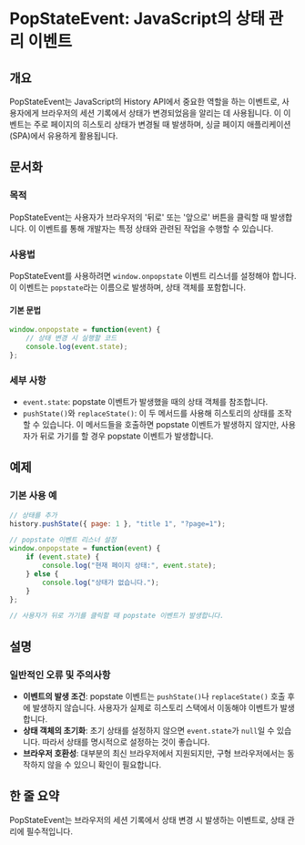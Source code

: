 <!--
Meta Description: # PopStateEvent: JavaScript의 상태 관리 이벤트 ## 개요 PopStateEvent는 JavaScript의 History API에서 중요한 역할을 하는 이벤트로, 사용자에게 브라우저의 세션 기록에서 상태가 변경되었음을 알리는 데 사용됩니다. 이 이...
Meta Keywords: popstate, event, state, 이벤트가, 사용자가
-->

# PopStateEvent: JavaScript의 상태 관리 이벤트

## 개요
PopStateEvent는 JavaScript의 History API에서 중요한 역할을 하는 이벤트로, 사용자에게 브라우저의 세션 기록에서 상태가 변경되었음을 알리는 데 사용됩니다. 이 이벤트는 주로 페이지의 히스토리 상태가 변경될 때 발생하며, 싱글 페이지 애플리케이션(SPA)에서 유용하게 활용됩니다.

## 문서화
### 목적
PopStateEvent는 사용자가 브라우저의 '뒤로' 또는 '앞으로' 버튼을 클릭할 때 발생합니다. 이 이벤트를 통해 개발자는 특정 상태와 관련된 작업을 수행할 수 있습니다.

### 사용법
PopStateEvent를 사용하려면 `window.onpopstate` 이벤트 리스너를 설정해야 합니다. 이 이벤트는 `popstate`라는 이름으로 발생하며, 상태 객체를 포함합니다.

#### 기본 문법
```javascript
window.onpopstate = function(event) {
    // 상태 변경 시 실행할 코드
    console.log(event.state);
};
```

### 세부 사항
- `event.state`: popstate 이벤트가 발생했을 때의 상태 객체를 참조합니다.
- `pushState()`와 `replaceState()`: 이 두 메서드를 사용해 히스토리의 상태를 조작할 수 있습니다. 이 메서드들을 호출하면 popstate 이벤트가 발생하지 않지만, 사용자가 뒤로 가기를 할 경우 popstate 이벤트가 발생합니다.

## 예제
### 기본 사용 예
```javascript
// 상태를 추가
history.pushState({ page: 1 }, "title 1", "?page=1");

// popstate 이벤트 리스너 설정
window.onpopstate = function(event) {
    if (event.state) {
        console.log("현재 페이지 상태:", event.state);
    } else {
        console.log("상태가 없습니다.");
    }
};

// 사용자가 뒤로 가기를 클릭할 때 popstate 이벤트가 발생합니다.
```

## 설명
### 일반적인 오류 및 주의사항
- **이벤트의 발생 조건**: popstate 이벤트는 `pushState()`나 `replaceState()` 호출 후에 발생하지 않습니다. 사용자가 실제로 히스토리 스택에서 이동해야 이벤트가 발생합니다.
- **상태 객체의 초기화**: 초기 상태를 설정하지 않으면 `event.state`가 `null`일 수 있습니다. 따라서 상태를 명시적으로 설정하는 것이 좋습니다.
- **브라우저 호환성**: 대부분의 최신 브라우저에서 지원되지만, 구형 브라우저에서는 동작하지 않을 수 있으니 확인이 필요합니다.

## 한 줄 요약
PopStateEvent는 브라우저의 세션 기록에서 상태 변경 시 발생하는 이벤트로, 상태 관리에 필수적입니다.